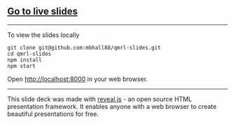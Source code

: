 ## [Go to live slides][slides]

---

To view the slides locally

```
git clone git@github.com:mbhall88/qmrl-slides.git
cd qmrl-slides
npm install
npm start
```

Open <http://localhost:8000> in your web browser.

---

This slide deck was made with [reveal.js] - an open source HTML presentation framework. It enables anyone with a web browser to create beautiful presentations for free.

[reveal.js]: https://revealjs.com/
[slides]: https://mbh.sh/qmrl-slides/